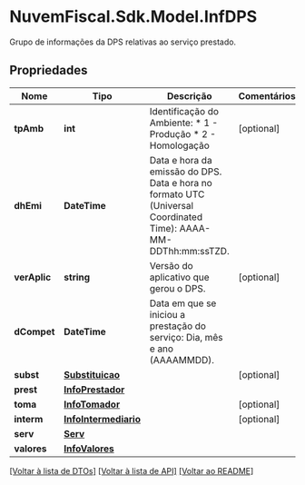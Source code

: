 # NuvemFiscal.Sdk.Model.InfDPS
Grupo de informações da DPS relativas ao serviço prestado.

## Propriedades

Nome | Tipo | Descrição | Comentários
------------ | ------------- | ------------- | -------------
**tpAmb** | **int** | Identificação do Ambiente:  * 1 - Produção  * 2 - Homologação | [optional] 
**dhEmi** | **DateTime** | Data e hora da emissão do DPS. Data e hora no formato UTC (Universal Coordinated Time): AAAA-MM-DDThh:mm:ssTZD. | 
**verAplic** | **string** | Versão do aplicativo que gerou o DPS. | [optional] 
**dCompet** | **DateTime** | Data em que se iniciou a prestação do serviço: Dia, mês e ano (AAAAMMDD). | 
**subst** | [**Substituicao**](Substituicao.md) |  | [optional] 
**prest** | [**InfoPrestador**](InfoPrestador.md) |  | 
**toma** | [**InfoTomador**](InfoTomador.md) |  | [optional] 
**interm** | [**InfoIntermediario**](InfoIntermediario.md) |  | [optional] 
**serv** | [**Serv**](Serv.md) |  | 
**valores** | [**InfoValores**](InfoValores.md) |  | 

[[Voltar à lista de DTOs]](../README.md#documentation-for-models) [[Voltar à lista de API]](../README.md#documentation-for-api-endpoints) [[Voltar ao README]](../README.md)

